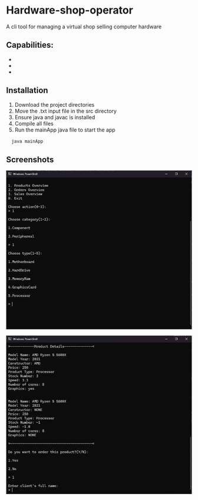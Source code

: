 # Hardware-shop-operator

A cli tool for managing a virtual shop selling computer hardware


## Capabilities:

-
-
-

## Installation

1. Download the project directories
2. Move the .txt input file in the src directory
3. Ensure java and javac is installed
4. Compile all files
5. Run the mainApp java file to start the app 

```bash
  java mainApp
```

## Screenshots

![Screenshot](img/Screenshot2.png)

![Screenshot](img/Screenshot1.png)
